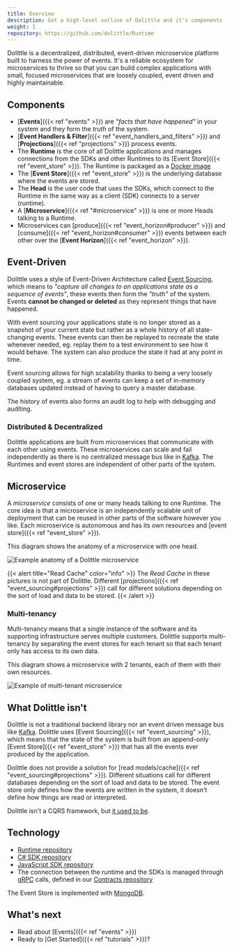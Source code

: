 ```yaml
---
title: Overview
description: Get a high-level outline of Dolittle and it's components
weight: 1
repository: https://github.com/dolittle/Runtime
---
```


Dolittle is a decentralized, distributed, event-driven microservice platform built to harness the power of events. It's a reliable ecosystem for microservices to thrive so that you can build complex applications with small, focused microservices that are loosely coupled, event driven and highly maintainable.

## Components
<!-- The Dolittle stack is composed of the SDKs, the Runtime, and the [Event Store]({{< ref "event_store" >}}). -->

- [**Events**]({{< ref "events" >}}) are _"facts that have happened"_ in your system and they form the _truth_ of the system.
- [**Event Handlers & Filter**]({{< ref "event_handlers_and_filters" >}}) and [**Projections**]({{< ref "projections" >}}) process events.
- The **Runtime** is the core of all Dolittle applications and manages connections from the SDKs and other Runtimes to its [Event Store]({{< ref "event_store" >}}). The Runtime is packaged as a [Docker image](https://hub.docker.com/r/dolittle/runtime)
- The [**Event Store**]({{< ref "event_store" >}}) is the underlying database where the events are stored.
- The **Head** is the user code that uses the SDKs, which connect to the Runtime in the same way as a client (SDK) connects to a server (runtime).
- A [**Microservice**]({{< ref "#microservice" >}}) is one or more Heads talking to a Runtime.
- Microservices can [produce]({{< ref "event_horizon#producer" >}}) and [consume]({{< ref "event_horizon#consumer" >}}) events between each other over the [**Event Horizon**]({{< ref "event_horizon" >}}).

## Event-Driven
Dolittle uses a style of Event-Driven Architecture called [Event Sourcing](https://martinfowler.com/eaaDev/EventSourcing.html), which means to _"capture all changes to an applications state as a sequence of events"_, these events then form the _"truth"_ of the system. Events **cannot be changed or deleted** as they represent things that have happened.

With event sourcing your applications state is no longer stored as a snapshot of your current state but rather as a whole history of all state-changing events. These events can then be replayed to recreate the state whenever needed, eg. replay them to a test environment to see how it would behave. The system can also produce the state it had at any point in time.

Event sourcing allows for high scalability thanks to being a very loosely coupled system, eg. a stream of events can keep a set of in-memory databases updated instead of having to query a master database.

The history of events also forms an audit log to help with debugging and auditing.

### Distributed & Decentralized
Dolittle applications are built from microservices that communicate with each other using events. These microservices can scale and fail independently as there is no centralized message bus like in [Kafka](https://kafka.apache.org/). The Runtimes and event stores are independent of other parts of the system.

## Microservice
A _microservice_ consists of one or many heads talking to one Runtime. The core idea is that a microservice is an independently scalable unit of deployment that can be reused in other parts of the software however you like. Each microservice is autonomous and has its own resources and [event store]({{< ref "event_store" >}}).

This diagram shows the anatomy of a microservice with one head.

![Example anatomy of a Dolittle microservice](/images/concepts/anatomy.png)

{{< alert title="Read Cache" color="info" >}}
The _Read Cache_ in these pictures is not part of Dolittle. Different [projections]({{< ref "event_sourcing#projections" >}}) call for different solutions depending on the sort of load and data to be stored.
{{< /alert >}}

### Multi-tenancy
Multi-tenancy means that a single instance of the software and its supporting infrastructure serves multiple customers. Dolittle supports multi-tenancy by separating the event stores for each tenant so that each tenant only has access to its own data.

This diagram shows a microservice with 2 tenants, each of them with their own resources.

![Example of multi-tenant microservice](/images/concepts/multitenant.png)

## What Dolittle isn't
Dolittle is not a traditional backend library nor an event driven message bus like [Kafka](https://kafka.apache.org/). Dolittle uses [Event Sourcing]({{< ref "event_sourcing" >}}), which means that the state of the system is built from an append-only [Event Store]({{< ref "event_store" >}}) that has all the events ever produced by the application.

Dolittle does not provide a solution for [read models/cache]({{< ref "event_sourcing#projections" >}}). Different situations call for different databases depending on the sort of load and data to be stored. The event store only defines how the events are written in the system, it doesn't define how things are read or interpreted.

Dolittle isn't a CQRS framework, but [it used to be](https://github.com/dolittle/Bifrost).

## Technology
- [Runtime repository](https://github.com/dolittle/runtime)
- [C# SDK repository](https://github.com/dolittle/dotnet.sdk)
- [JavaScript SDK repository](https://github.com/dolittle/javascript.sdk)
- The connection between the runtime and the SDKs is managed through [gRPC](https://grpc.io/) calls, defined in our [Contracts repository](https://github.com/dolittle/contracts)

The Event Store is implemented with [MongoDB](https://www.mongodb.org/).

## What's next
- Read about [Events]({{< ref "events" >}})
- Ready to [Get Started]({{< ref "tutorials" >}})?
